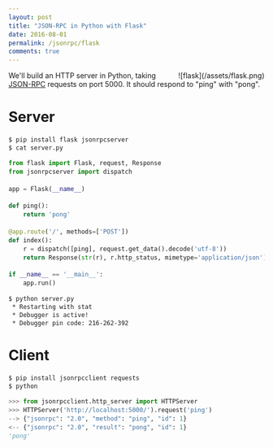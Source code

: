 ```yaml
---
layout: post
title: "JSON-RPC in Python with Flask"
date: 2016-08-01
permalink: /jsonrpc/flask
comments: true
---
```

<div style="float: right" markdown="1">
![flask](/assets/flask.png)
</div>

We'll build an HTTP server in Python, taking
[JSON-RPC](http://www.jsonrpc.org/) requests on port 5000. It should respond to
"ping" with "pong".

Server
======

```shell
$ pip install flask jsonrpcserver
$ cat server.py
```
```python
from flask import Flask, request, Response
from jsonrpcserver import dispatch

app = Flask(__name__)

def ping():
    return 'pong'

@app.route('/', methods=['POST'])
def index():
    r = dispatch([ping], request.get_data().decode('utf-8'))
    return Response(str(r), r.http_status, mimetype='application/json')

if __name__ == '__main__':
    app.run()
```
```shell
$ python server.py
 * Restarting with stat
 * Debugger is active!
 * Debugger pin code: 216-262-392
```

Client
======

```shell
$ pip install jsonrpcclient requests
$ python
```
```python
>>> from jsonrpcclient.http_server import HTTPServer
>>> HTTPServer('http://localhost:5000/').request('ping')
--> {"jsonrpc": "2.0", "method": "ping", "id": 1}
<-- {"jsonrpc": "2.0", "result": "pong", "id": 1}
'pong'
```
